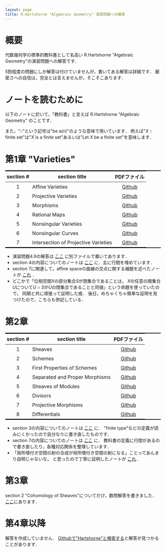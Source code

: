 ```yaml
---
layout: page
title: R.Hartshorne "Algebraic Geometry" 演習問題への解答
---
```


# 概要
代数幾何学の標準的教科書として名高い R.Hartshorne "Algebraic Geometry"の演習問題への解答です．

5割程度の問題にしか解答は付けていませんが，書いてある解答は詳細です．
厳密さへの自信は，完全とは言えませんが，そこそこあります．

# ノートを読むために
以下のノートに於いて，「教科書」と言えば R.Hartshorne "Algebraic Geometry" のことです．

また，"::"という記号は"be a(n)"のような意味で用いています．
例えば"$X$ :: finite set"は"$X$ is a finite set"あるいは"Let $X$ be a finite set"を意味します．

<style>
table {
    border-collapse: collapse;
    border-top: 2px solid #000000;
    border-bottom: 2px solid #000000;
}
thead { 
    border: solid;
    border-width: 1px 0;
}
td { padding: 5px; }
th { padding: 5px; }
</style>

# 第1章 "Varieties"

| section # | section title | PDFファイル |
|:---------:|---------------|:-----------:|
| 1 | Affine Varieties | [Github](https://github.com/shitijyou-a/MathNotes/blob/master/Hartshorne_AG_Ch1/section1_ex.pdf) |
| 2 | Projective Varieties | [Github](https://github.com/shitijyou-a/MathNotes/blob/master/Hartshorne_AG_Ch1/section2_ex.pdf) |
| 3 | Morphisms | [Github](https://github.com/shitijyou-a/MathNotes/blob/master/Hartshorne_AG_Ch1/section3_ex.pdf) |
| 4 | Rational Maps | [Github](https://github.com/shitijyou-a/MathNotes/blob/master/Hartshorne_AG_Ch1/section4_ex.pdf) |
| 5 | Nonsingular Varieties | [Github](https://github.com/shitijyou-a/MathNotes/blob/master/Hartshorne_AG_Ch1/section5_ex.pdf) |
| 6 | Nonsingular Curves | [Github](https://github.com/shitijyou-a/MathNotes/blob/master/Hartshorne_AG_Ch1/section6_ex.pdf) |
| 7 | Intersection of Projective Varieties | [Github](https://github.com/shitijyou-a/MathNotes/blob/master/Hartshorne_AG_Ch1/section7_ex.pdf) |

- 演習問題4.9の解答は
[ここ](https://github.com/shitijyou-a/MathNotes/blob/master/Hartshorne_AG_Ch1/exercise4_9.pdf) に別ファイルで置いてあります．
- section 4の内容についてのノートは
[ここ](https://github.com/shitijyou-a/MathNotes/blob/master/Hartshorne_AG_Ch1/section3_text.pdf) に．主に行間を埋めています．
- section 7に関連して，affine spaceの曲線の交点に関する補題を述べたノートが
[これ](https://github.com/shitijyou-a/MathNotes/blob/master/Hartshorne_AG_Ch1/direct_sum_decomposition_of_affine_ring_of_two_curves_intersection.pdf) ．
- どこかで「位相空間$X$の部分集合$S$が閉集合であることは，
$X$の任意の開集合$U$について$U \cap S$が$U$の閉集合であることと同値」という命題を使っていたので，
同期と共に頑張って証明した痕．
後日，めちゃくちゃ簡単な証明を見つけたので，こちらも併記している．

# 第2章

| section # | section title | PDFファイル |
|:---------:|---------------|:-----------:|
| 1 | Sheaves | [Github](https://github.com/shitijyou-a/MathNotes/blob/master/Hartshorne_AG_Ch2/section1_ex.pdf) |
| 2 | Schemes | [Github](https://github.com/shitijyou-a/MathNotes/blob/master/Hartshorne_AG_Ch2/section2_ex.pdf) |
| 3 | First Properties of Schemes | [Github](https://github.com/shitijyou-a/MathNotes/blob/master/Hartshorne_AG_Ch2/section3_ex.pdf) |
| 4 | Separated and Proper Morphisms | [Github](https://github.com/shitijyou-a/MathNotes/blob/master/Hartshorne_AG_Ch2/section4_ex.pdf) |
| 5 | Sheaves of Modules | [Github](https://github.com/shitijyou-a/MathNotes/blob/master/Hartshorne_AG_Ch2/section5_ex.pdf) |
| 6 | Divisors | [Github](https://github.com/shitijyou-a/MathNotes/blob/master/Hartshorne_AG_Ch2/section6_ex.pdf) |
| 7 | Projective Morphisms | [Github](https://github.com/shitijyou-a/MathNotes/blob/master/Hartshorne_AG_Ch2/section7_ex.pdf) |
| 8 | Differentials | [Github](https://github.com/shitijyou-a/MathNotes/blob/master/Hartshorne_AG_Ch2/section8_ex.pdf) |

- section 3の内容についてのノートは
[ここ](https://github.com/shitijyou-a/MathNotes/blob/master/Hartshorne_AG_Ch2/section3_text.pdf) に．
"finite type"などの定義が読みにくかったので自分なりに書き直したものです．
- section 7の内容についてのノートは
[ここ](https://github.com/shitijyou-a/MathNotes/blob/master/Hartshorne_AG_Ch2/section7_text.pdf) に．
教科書の定義に行間があるので書き直したり，各種対応関係を整理しています．
- 「局所環付き空間の射の合成が局所環付き空間の射になる」ことってあんまり自明じゃないな，
と思ったので丁寧に証明したノートが
[これ](https://github.com/shitijyou-a/MathNotes/blob/master/Hartshorne_AG_Ch2/on_composite_of_locally_ringed_space_morphisms.pdf)．

# 第3章
section 2 "Cohomology of Sheaves"についてだけ，数問解答を書きました．
[ここ](https://github.com/shitijyou-a/MathNotes/blob/master/Hartshorne_AG_Ch3/section2_ex.pdf)にあります．

# 第4章以降
解答を作成していません．
[Githubで"Hartshorne"と検索する](https://github.com/search?p=1&q=hartshorne&type=Repositories)と解答が見つかることがあります．

